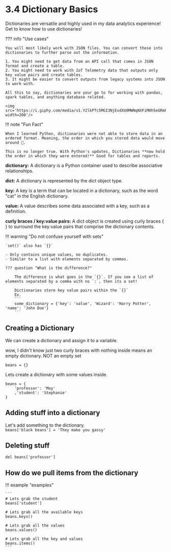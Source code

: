 # 3.4 Dictionary Basics
Dictionaries are versatile and highly used in my data analytics experience! Get to know how to use dictionaries!  

??? info "Use cases"

    You will most likely work with JSON files. You can convert these into dictionaries to further parse out the information.  
    
    1. You might need to get data from an API call that comes in JSON format and create a table.
    2. You might need to work with IoT Telemetry data that outputs only key value pairs and create tables.
    3. It might be easier to convert outputs from legacy systems into JSON to work with.

    All this to say, dictionaries are your go to for working with pandas, spark tables, and anything database related.  

    <img src='https://i.giphy.com/media/v1.Y2lkPTc5MGI3NjExdXU0MWNqNXFiMHh5eGRmb3Q0Y2g0NnIzMnFyM3NzeDk4aG9ndjBpZSZlcD12MV9pbnRlcm5hbF9naWZfYnlfaWQmY3Q9Zw/1ZkMDj88mQ1rO/giphy.gif' width=200'/>  

!!! note "Fun Fact"

    When I learned Python, dictionaries were not able to store data in an ordered format. Meaning, the order in which you stored data would move around 🥲.  

    This is no longer true. With Python's updates, Dictionaries **now hold the order in which they were entered!** Good for tables and reports.  

**dictionary:**
A dictionary is a Python container used to describe associative relationships.

**dict:**
A dictionary is represented by the dict object type.  

**key:**
A key is a term that can be located in a dictionary, such as the word "cat" in the English dictionary.  

**value:**
A value describes some data associated with a key, such as a definition.  

**curly braces / key:value pairs:**
A dict object is created using curly braces { } to surround the key:value pairs that comprise the dictionary contents.  

!!! warning "Do not confuse yourself with sets"

    `set()` also has `{}`  

    - Only contains unique values, no duplicates.  
    - Similar to a list with elements separated by commas.  

    ??? question "What is the difference?"

        The difference is what goes in the `{}`. If you see a list of elements separated by a comma with no `:`, then its a set!  

        Dictionaries store key value pairs within the `{}`  
        Ex. 
        ``` 
        some_dictionary = {'key': 'value', 'Wizard': 'Harry Potter', 'name': 'John Doe'}
        ```         

## Creating a Dictionary
We can create a dictionary and assign it to a variable.

wow, I didn't know just two curly braces with nothing inside means an empty dictionary. NOT an empty set

```
beans = {}
```  

Lets create a dictionary with some values inside.  
```
beans = {
    'professor': 'Moy'
    ,'student': 'Stephanie'
}
```
## Adding stuff into a dictionary  
Let's add something to the dictionary.  
`beans['black beans'] = 'They make you gassy'`  

## Deleting stuff
`del beans['professor']`  

## How do we pull items from the dictionary

!!! example "examples"

    ```
    # Lets grab the student
    beans['student']

    # Lets grab all the available keys
    beans.keys()

    # Lets grab all the values
    beans.values()  

    # Lets grab all the key and values
    beans.items()
    ```  